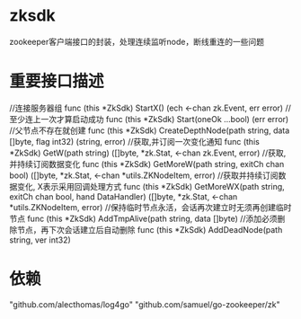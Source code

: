 # zksdk
zookeeper客户端接口的封装，处理连续监听node，断线重连的一些问题
# 重要接口描述
//连接服务器组
func (this *ZkSdk) StartX() (ech <-chan zk.Event, err error) 
//至少连上一次才算启动成功
func (this *ZkSdk) Start(oneOk ...bool) (err error) 
//父节点不存在就创建
func (this *ZkSdk) CreateDepthNode(path string, data []byte, flag int32) (string, error)
//获取,并订阅一次变化通知
func (this *ZkSdk) GetW(path string) ([]byte, *zk.Stat, <-chan zk.Event, error) 
//获取,并持续订阅数据变化
func (this *ZkSdk) GetMoreW(path string, exitCh chan bool) ([]byte, *zk.Stat, <-chan *utils.ZKNodeItem, error) 
//获取并持续订阅数据变化, X表示采用回调处理方式
func (this *ZkSdk) GetMoreWX(path string, exitCh chan bool, hand DataHandler) ([]byte, *zk.Stat, <-chan *utils.ZKNodeItem, error) 
//保持临时节点永活，会话再次建立时无须再创建临时节点
func (this *ZkSdk) AddTmpAlive(path string, data []byte)
//添加必须删除节点，再下次会话建立后自动删除
func (this *ZkSdk) AddDeadNode(path string, ver int32)
# 依赖
"github.com/alecthomas/log4go"
"github.com/samuel/go-zookeeper/zk"
